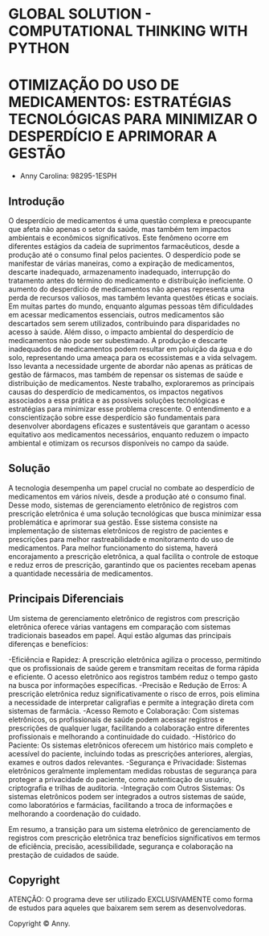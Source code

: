 # GLOBAL SOLUTION - COMPUTATIONAL THINKING WITH PYTHON
# OTIMIZAÇÃO DO USO DE MEDICAMENTOS: ESTRATÉGIAS TECNOLÓGICAS PARA MINIMIZAR O DESPERDÍCIO E APRIMORAR A GESTÃO

- Anny Carolina: 98295-1ESPH 


## Introdução

  O desperdício de medicamentos é uma questão complexa e preocupante que afeta não apenas o setor da saúde, mas também tem impactos ambientais e econômicos significativos. Este fenômeno ocorre em diferentes estágios da cadeia de suprimentos farmacêuticos, desde a produção até o consumo final pelos pacientes. O desperdício pode se manifestar de várias maneiras, como a expiração de medicamentos, descarte inadequado, armazenamento inadequado, interrupção do tratamento antes do término do medicamento e distribuição ineficiente.
O aumento do desperdício de medicamentos não apenas representa uma perda de recursos valiosos, mas também levanta questões éticas e sociais. Em muitas partes do mundo, enquanto algumas pessoas têm dificuldades em acessar medicamentos essenciais, outros medicamentos são descartados sem serem utilizados, contribuindo para disparidades no acesso à saúde.
Além disso, o impacto ambiental do desperdício de medicamentos não pode ser subestimado. A produção e descarte inadequados de medicamentos podem resultar em poluição da água e do solo, representando uma ameaça para os ecossistemas e a vida selvagem. Isso levanta a necessidade urgente de abordar não apenas as práticas de gestão de fármacos, mas também de repensar os sistemas de saúde e distribuição de medicamentos.
Neste trabalho, exploraremos as principais causas do desperdício de medicamentos, os impactos negativos associados a essa prática e as possíveis soluções tecnológicas e estratégias para minimizar esse problema crescente. O entendimento e a conscientização sobre esse desperdício são fundamentais para desenvolver abordagens eficazes e sustentáveis que garantam o acesso equitativo aos medicamentos necessários, enquanto reduzem o impacto ambiental e otimizam os recursos disponíveis no campo da saúde.

## Solução

  A tecnologia desempenha um papel crucial no combate ao desperdício de medicamentos em vários níveis, desde a produção até o consumo final. Desse modo, sistemas de gerenciamento eletrônico de registros com prescrição eletrônica é uma solução tecnológicas que busca minimizar essa problemática e aprimorar sua gestão. Esse sistema consiste na implementação de sistemas eletrônicos de registro de pacientes e prescrições para melhor rastreabilidade e monitoramento do uso de medicamentos. Para melhor funcionamento do sistema, haverá encorajamento  a prescrição eletrônica, a qual facilita o controle de estoque e reduz erros de prescrição, garantindo que os pacientes recebam apenas a quantidade necessária de medicamentos.

## Principais Diferenciais

  Um sistema de gerenciamento eletrônico de registros com prescrição eletrônica oferece várias vantagens em comparação com sistemas tradicionais baseados em papel. Aqui estão algumas das principais diferenças e benefícios:

-Eficiência e Rapidez:
 A prescrição eletrônica agiliza o processo, permitindo que os profissionais de saúde gerem e transmitam receitas de forma rápida e eficiente. O acesso eletrônico aos registros também reduz o tempo gasto na busca por informações específicas.
-Precisão e Redução de Erros:
  A prescrição eletrônica reduz significativamente o risco de erros, pois elimina a necessidade de interpretar caligrafias e permite a integração direta com sistemas de farmácia.
-Acesso Remoto e Colaboração:
  Com sistemas eletrônicos, os profissionais de saúde podem acessar registros e prescrições de qualquer lugar, facilitando a colaboração entre diferentes profissionais e melhorando a continuidade do cuidado.
-Histórico do Paciente:
  Os sistemas eletrônicos oferecem um histórico mais completo e acessível do paciente, incluindo todas as prescrições anteriores, alergias, exames e outros dados relevantes.
-Segurança e Privacidade:
  Sistemas eletrônicos geralmente implementam medidas robustas de segurança para proteger a privacidade do paciente, como autenticação de usuário, criptografia e trilhas de auditoria.
-Integração com Outros Sistemas:
Os sistemas eletrônicos podem ser integrados a outros sistemas de saúde, como laboratórios e farmácias, facilitando a troca de informações e melhorando a coordenação do cuidado.

Em resumo, a transição para um sistema eletrônico de gerenciamento de registros com prescrição eletrônica traz benefícios significativos em termos de eficiência, precisão, acessibilidade, segurança e colaboração na prestação de cuidados de saúde.

## Copyright

ATENÇÃO: O programa deve ser utilizado EXCLUSIVAMENTE como forma de estudos para aqueles que baixarem sem serem as desenvolvedoras. <br>

Copyright ©️ Anny.
